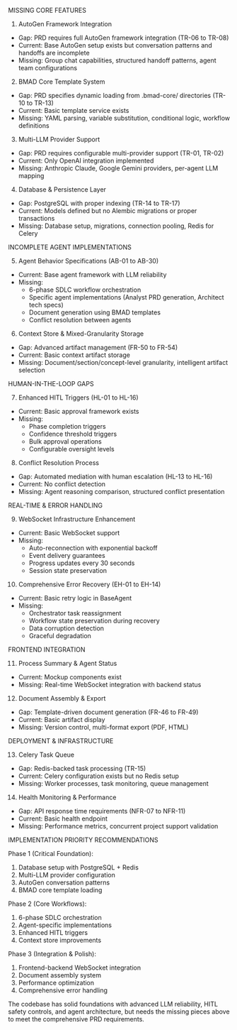 MISSING CORE FEATURES

  1. AutoGen Framework Integration

  - Gap: PRD requires full AutoGen framework integration (TR-06 to TR-08)
  - Current: Base AutoGen setup exists but conversation patterns and handoffs are incomplete
  - Missing: Group chat capabilities, structured handoff patterns, agent team configurations

  2. BMAD Core Template System

  - Gap: PRD specifies dynamic loading from .bmad-core/ directories (TR-10 to TR-13)
  - Current: Basic template service exists
  - Missing: YAML parsing, variable substitution, conditional logic, workflow definitions

  3. Multi-LLM Provider Support

  - Gap: PRD requires configurable multi-provider support (TR-01, TR-02)
  - Current: Only OpenAI integration implemented
  - Missing: Anthropic Claude, Google Gemini providers, per-agent LLM mapping

  4. Database & Persistence Layer

  - Gap: PostgreSQL with proper indexing (TR-14 to TR-17)
  - Current: Models defined but no Alembic migrations or proper transactions
  - Missing: Database setup, migrations, connection pooling, Redis for Celery

  INCOMPLETE AGENT IMPLEMENTATIONS

  5. Agent Behavior Specifications (AB-01 to AB-30)

  - Current: Base agent framework with LLM reliability
  - Missing:
    - 6-phase SDLC workflow orchestration
    - Specific agent implementations (Analyst PRD generation, Architect tech specs)
    - Document generation using BMAD templates
    - Conflict resolution between agents

  6. Context Store & Mixed-Granularity Storage

  - Gap: Advanced artifact management (FR-50 to FR-54)
  - Current: Basic context artifact storage
  - Missing: Document/section/concept-level granularity, intelligent artifact selection

  HUMAN-IN-THE-LOOP GAPS

  7. Enhanced HITL Triggers (HL-01 to HL-16)

  - Current: Basic approval framework exists
  - Missing:
    - Phase completion triggers
    - Confidence threshold triggers
    - Bulk approval operations
    - Configurable oversight levels

  8. Conflict Resolution Process

  - Gap: Automated mediation with human escalation (HL-13 to HL-16)
  - Current: No conflict detection
  - Missing: Agent reasoning comparison, structured conflict presentation

  REAL-TIME & ERROR HANDLING

  9. WebSocket Infrastructure Enhancement

  - Current: Basic WebSocket support
  - Missing:
    - Auto-reconnection with exponential backoff
    - Event delivery guarantees
    - Progress updates every 30 seconds
    - Session state preservation

  10. Comprehensive Error Recovery (EH-01 to EH-14)

  - Current: Basic retry logic in BaseAgent
  - Missing:
    - Orchestrator task reassignment
    - Workflow state preservation during recovery
    - Data corruption detection
    - Graceful degradation

  FRONTEND INTEGRATION

  11. Process Summary & Agent Status

  - Current: Mockup components exist
  - Missing: Real-time WebSocket integration with backend status

  12. Document Assembly & Export

  - Gap: Template-driven document generation (FR-46 to FR-49)
  - Current: Basic artifact display
  - Missing: Version control, multi-format export (PDF, HTML)

  DEPLOYMENT & INFRASTRUCTURE

  13. Celery Task Queue

  - Gap: Redis-backed task processing (TR-15)
  - Current: Celery configuration exists but no Redis setup
  - Missing: Worker processes, task monitoring, queue management

  14. Health Monitoring & Performance

  - Gap: API response time requirements (NFR-07 to NFR-11)
  - Current: Basic health endpoint
  - Missing: Performance metrics, concurrent project support validation

  IMPLEMENTATION PRIORITY RECOMMENDATIONS

  Phase 1 (Critical Foundation):
  1. Database setup with PostgreSQL + Redis
  2. Multi-LLM provider configuration
  3. AutoGen conversation patterns
  4. BMAD core template loading

  Phase 2 (Core Workflows):
  1. 6-phase SDLC orchestration
  2. Agent-specific implementations
  3. Enhanced HITL triggers
  4. Context store improvements

  Phase 3 (Integration & Polish):
  1. Frontend-backend WebSocket integration
  2. Document assembly system
  3. Performance optimization
  4. Comprehensive error handling

  The codebase has solid foundations with advanced LLM reliability, HITL safety controls, and agent architecture, but
  needs the missing pieces above to meet the comprehensive PRD requirements.